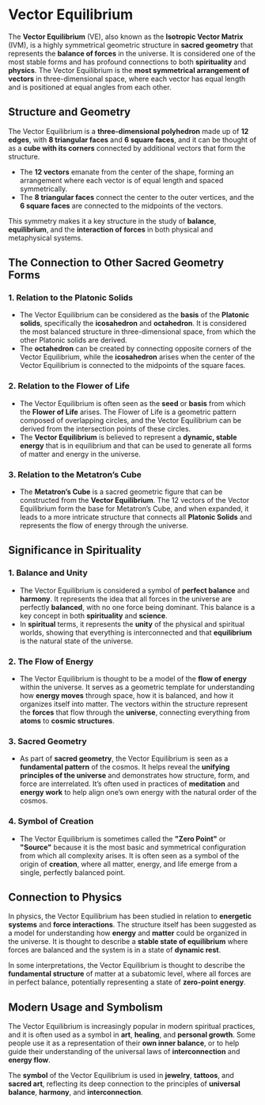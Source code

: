 # Vector Equilibrium

The **Vector Equilibrium** (VE), also known as the **Isotropic Vector Matrix** (IVM), is a highly symmetrical geometric structure in **sacred geometry** that represents the **balance of forces** in the universe. It is considered one of the most stable forms and has profound connections to both **spirituality** and **physics**. The Vector Equilibrium is the **most symmetrical arrangement of vectors** in three-dimensional space, where each vector has equal length and is positioned at equal angles from each other.

## Structure and Geometry

The Vector Equilibrium is a **three-dimensional polyhedron** made up of **12 edges**, with **8 triangular faces** and **6 square faces**, and it can be thought of as a **cube with its corners** connected by additional vectors that form the structure.

- The **12 vectors** emanate from the center of the shape, forming an arrangement where each vector is of equal length and spaced symmetrically.
- The **8 triangular faces** connect the center to the outer vertices, and the **6 square faces** are connected to the midpoints of the vectors.

This symmetry makes it a key structure in the study of **balance**, **equilibrium**, and the **interaction of forces** in both physical and metaphysical systems.

## The Connection to Other Sacred Geometry Forms

### 1. **Relation to the Platonic Solids**

- The Vector Equilibrium can be considered as the **basis** of the **Platonic solids**, specifically the **icosahedron** and **octahedron**. It is considered the most balanced structure in three-dimensional space, from which the other Platonic solids are derived.
- The **octahedron** can be created by connecting opposite corners of the Vector Equilibrium, while the **icosahedron** arises when the center of the Vector Equilibrium is connected to the midpoints of the square faces.

### 2. **Relation to the Flower of Life**

- The Vector Equilibrium is often seen as the **seed** or **basis** from which the **Flower of Life** arises. The Flower of Life is a geometric pattern composed of overlapping circles, and the Vector Equilibrium can be derived from the intersection points of these circles.
- The **Vector Equilibrium** is believed to represent a **dynamic, stable energy** that is in equilibrium and that can be used to generate all forms of matter and energy in the universe.

### 3. **Relation to the Metatron’s Cube**

- The **Metatron’s Cube** is a sacred geometric figure that can be constructed from the **Vector Equilibrium**. The 12 vectors of the Vector Equilibrium form the base for Metatron’s Cube, and when expanded, it leads to a more intricate structure that connects all **Platonic Solids** and represents the flow of energy through the universe.

## Significance in Spirituality

### 1. **Balance and Unity**

- The Vector Equilibrium is considered a symbol of **perfect balance** and **harmony**. It represents the idea that all forces in the universe are perfectly **balanced**, with no one force being dominant. This balance is a key concept in both **spirituality** and **science**.
- In **spiritual** terms, it represents the **unity** of the physical and spiritual worlds, showing that everything is interconnected and that **equilibrium** is the natural state of the universe.

### 2. **The Flow of Energy**

- The Vector Equilibrium is thought to be a model of the **flow of energy** within the universe. It serves as a geometric template for understanding how **energy moves** through space, how it is balanced, and how it organizes itself into matter. The vectors within the structure represent the **forces** that flow through the **universe**, connecting everything from **atoms** to **cosmic structures**.

### 3. **Sacred Geometry**

- As part of **sacred geometry**, the Vector Equilibrium is seen as a **fundamental pattern** of the cosmos. It helps reveal the **unifying principles of the universe** and demonstrates how structure, form, and force are interrelated. It’s often used in practices of **meditation** and **energy work** to help align one’s own energy with the natural order of the cosmos.

### 4. **Symbol of Creation**

- The Vector Equilibrium is sometimes called the **"Zero Point"** or **"Source"** because it is the most basic and symmetrical configuration from which all complexity arises. It is often seen as a symbol of the origin of **creation**, where all matter, energy, and life emerge from a single, perfectly balanced point.

## Connection to Physics

In physics, the Vector Equilibrium has been studied in relation to **energetic systems** and **force interactions**. The structure itself has been suggested as a model for understanding how **energy** and **matter** could be organized in the universe. It is thought to describe a **stable state of equilibrium** where forces are balanced and the system is in a state of **dynamic rest**.

In some interpretations, the Vector Equilibrium is thought to describe the **fundamental structure** of matter at a subatomic level, where all forces are in perfect balance, potentially representing a state of **zero-point energy**.

## Modern Usage and Symbolism

The Vector Equilibrium is increasingly popular in modern spiritual practices, and it is often used as a symbol in **art**, **healing**, and **personal growth**. Some people use it as a representation of their **own inner balance**, or to help guide their understanding of the universal laws of **interconnection** and **energy flow**.

The **symbol** of the Vector Equilibrium is used in **jewelry**, **tattoos**, and **sacred art**, reflecting its deep connection to the principles of **universal balance**, **harmony**, and **interconnection**.
